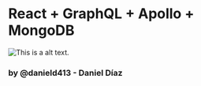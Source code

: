 # React + GraphQL + Apollo + MongoDB

![This is a alt text.](http://appatico.com/wp-content/uploads/2021/06/autenticacion-graphql-apollo.png "This is a sample image.")

### by @danield413 - Daniel Díaz 

